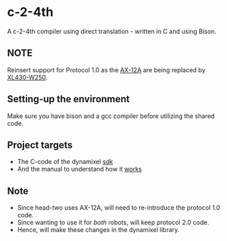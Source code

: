 # c-2-4th

A c-2-4th compiler using direct translation - written in C and using Bison.

## NOTE

Reinsert support for Protocol 1.0 as the [AX-12A](https://emanual.robotis.com/docs/en/dxl/ax/ax-12a/) are being replaced by [XL430-W250](https://emanual.robotis.com/docs/en/dxl/x/xl430-w250/).

## Setting-up the environment

Make sure you have bison and a gcc compiler before utilizing the shared code.

## Project targets

* The C-code of the dynamixel [sdk](https://github.com/Cartheur-Research/dynamixel-sdk)
* And the manual to understand how it [works](https://github.com/Cartheur-Research/robotis-sdk-manual/tree/master/docs/en/software/dynamixel)

## Note

* Since head-two uses AX-12A, will need to re-introduce the protocol 1.0 code.
* Since wanting to use it for _both_ robots, will keep protocol 2.0 code.
* Hence, will make these changes in the dynamixel library.
